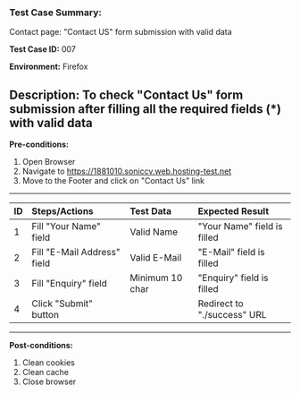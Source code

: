 
### Test Case Summary:
Contact page: "Contact US" form submission with valid data

**Test Case ID:** 007

**Environment:** Firefox

**Description:** 
To check "Contact Us" form submission after filling all 
the required fields (*) with valid data
---

**Pre-conditions:**
1. Open Browser
2. Navigate to https://1881010.soniccv.web.hosting-test.net
3. Move to the Footer and click on "Contact Us" link

---

|      ID       | Steps/Actions |  Test Data     | Expected Result |
| ------------- |:--------------| :------------- | :-------------- |
|       1       | Fill "Your Name" field | Valid Name | "Your Name" field is filled |
|       2       | Fill "E-Mail Address" field | Valid E-Mail | "E-Mail" field is filled |
|       3       | Fill "Enquiry" field      |  Minimum 10 char | "Enquiry" field is filled |
|       4       | Click "Submit" button     |  | Redirect to "./success" URL

---

**Post-conditions:**
1. Clean cookies
2. Clean cache
3. Close browser

